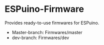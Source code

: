# ESPuino-Firmware

Provides ready-to-use firmwares for ESPuino.

* Master-branch: Firmwares/master
* dev-branch: Firmwares/dev
